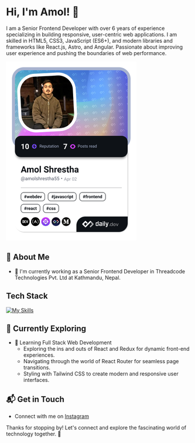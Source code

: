 # Hi, I'm Amol! 👋

I am a Senior Frontend Developer with over 6 years of experience specializing in building responsive, user-centric web applications. I am skilled in HTML5, CSS3, JavaScript (ES6+), and modern libraries and frameworks like React.js, Astro, and Angular. Passionate about improving user experience and pushing the boundaries of web performance.

<a href="https://app.daily.dev/amolshrestha55"><img src="./devcard.png" width="356" alt="Amol Shrestha's Dev Card"/></a>

<!-- 
![Amol's Stats](https://github-readme-stats.vercel.app/api?username=AmolShrestha&theme=vue-dark&show_icons=true&hide_border=true&count_private=true) 
-->

## 🚀 About Me

- 🔭 I'm currently working as a Senior Frontend Developer in Threadcode Technologies Pvt. Ltd at Kathmandu, Nepal.

## Tech Stack
[![My Skills](https://skillicons.dev/icons?i=js,html,css,angular,react,astro)](https://skillicons.dev)

## 🌱 Currently Exploring

- 🚀 Learning Full Stack Web Development
  - Exploring the ins and outs of React and Redux for dynamic front-end experiences.
  - Navigating through the world of React Router for seamless page transitions.
  - Styling with Tailwind CSS to create modern and responsive user interfaces.


## 📬 Get in Touch

- Connect with me on [Instagram](https://www.instagram.com/amol__shrestha/?hl=en)

Thanks for stopping by! Let's connect and explore the fascinating world of technology together. 🚀

<!--
**AmolShrestha/AmolShrestha** is a ✨ _special_ ✨ repository because its `README.md` (this file) appears on your GitHub profile.

Here are some ideas to get you started:

- 🔭 I’m currently working on ...
- 🌱 I’m currently learning ...
- 👯 I’m looking to collaborate on ...
- 🤔 I’m looking for help with ...
- 💬 Ask me about ...
- 📫 How to reach me: ...
- 😄 Pronouns: ...
- ⚡ Fun fact: ...
-->
